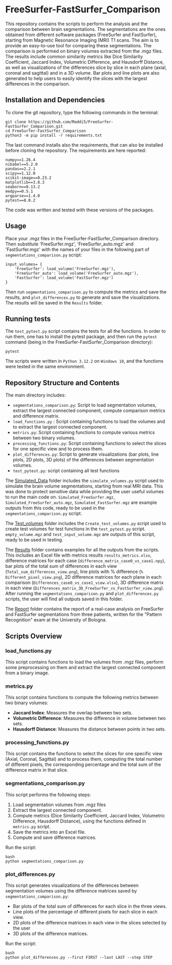 # FreeSurfer-FastSurfer_Comparison

This repository contains the scripts to perform the analysis and the comparison between brain segmentations. The segmentations are the ones obtained from different software packages (FreeSurfer and FastSurfer), starting from Magnetic Resonance Imaging (MRI) T1 scans. The aim is to provide an easy-to-use tool for comparing these segmentations. The comparison is performed on binary volumes extracted from the .mgz files. The results include common similarity metrics like Dice Similarity Coefficient, Jaccard Index, Volumetric Difference, and Hausdorff Distance, as well as visualizations of the differences slice by slice in each plane (axial, coronal and sagittal) and in a 3D volume. Bar plots and line plots are also generated to help users to easily identify the slices with the largest differences in the comparison.


## Installation and Dependencies

To clone the git repository, type the following commands in the terminal:
```
git clone https://github.com/Maddi5/FreeSurfer-FastSurfer_Comparison.git
cd FreeSurfer-FastSurfer_Comparison
python3 -m pip install -r requirements.txt
```
The last command installs also the requirements, that can also be installed before cloning the repository. The requirements are here reported:
```
numpy==1.26.4
nibabel==5.2.0
pandas==2.2.1
scipy==1.12.0
scikit-image==0.23.2
matplotlib==3.8.3
seaborn==0.13.2
medpy==0.5.1
argparse==1.4.0
pytest==8.0.2
```
The code was written and tested with these versions of the packages.



## Usage
Place your .mgz files in the FreeSurfer-FastSurfer_Comparison directory. Then substitute 'FreeSurfer.mgz', 'FreeSurfer_auto.mgz' and 'FastSurfer.mgz' with the names of your files in the following part of `segmentations_comparison.py` script:

```
input_volumes= {
    'FreeSurfer': load_volume('FreeSurfer.mgz'),
    'FreeSurfer_auto': load_volume('FreeSurfer_auto.mgz'),
    'FastSurfer': load_volume('FastSurfer.mgz')
}

```
Then run `segmentations_comparison.py` to compute the metrics and save the results, and `plot_differences.py` to generate and save the visualizations. The results will be saved in the `Results` folder.


## Running tests

The `test_pytest.py` script contains the tests for all the functions. In order to run them, one has to install the pytest package, and then run the `pytest` command (being in the FreeSurfer-FastSurfer_Comparison directory):
```
pytest
```
The scripts were written in `Python 3.12.2` on `Windows 10`, and the functions were tested in the same environment.




## Repository Structure and Contents

The main directory includes:

- `segmentations_comparison.py`: Script to load segmentation volumes, extract the largest connected component, compute comparison metrics and difference matrix.
- `load_functions.py` : Script containing functions to load the volumes and to extract the largest connected component.
- `metrics.py`: Script containing functions to compute various metrics between two binary volumes.
- `processing_functions.py`: Script containing functions to select the slices for one specific view and to process them.
- `plot_differences.py`: Script to generate visualizations (bar plots, line plots, 2D plots, 3D plots) of the differences between segmentation volumes.
- `test_pytest.py`: script containing all test functions


The [Simulated_Data](https://github.com/Maddi5/FreeSurfer-FastSurfer_Comparison/tree/main/Simulated_Data) folder includes the `simulate_volumes.py` script used to simulate the brain volume segmentations, starting from real MRI data. This was done to protect sensitive data while providing the user useful volumes to run the main code on. `Simulated_FreeSurfer.mgz`, `Simulated_FreeSurfer_auto.mgz`, `Simulated_FastSurfer.mgz` are example outputs from this code, ready to be used in the `segmentations_comparison.py` script.


The [Test_volumes](https://github.com/Maddi5/FreeSurfer-FastSurfer_Comparison/tree/main/Test_volumes) folder includes the `Create_test_volumes.py` script used to create test volumes for test functions in the `test_pytest.py` script. `empty_volume.mgz` and `test_input_volume.mgz` are outputs of this script, ready to be used in testing.


The [Results](https://github.com/Maddi5/FreeSurfer-FastSurfer_Comparison/tree/main/Results) folder contains examples for all the outputs from the scripts. This includes an Excel file with metrics results `results_metrics.xlsx`, difference matrices for each case (`difference_matrix_case0_vs_case1.npy`), bar plots of the total sum of differences in each view (`Total_sum_differences_view.png`), line plots with % difference (`% Different_pixel_view.png`), 2D difference matrices for each plane in each comparison (`Differences_case0_vs_case1_view.xlsx`), 3D difference matrix in each view (`Differences_matrix_3D_FreeSurfer_vs_FastSurfer_view.png`).
After running the `segmentations_comparison.py` and `plot_differences.py` scripts, the user will find all outputs saved in this folder.

The [Report](https://github.com/Maddi5/FreeSurfer-FastSurfer_Comparison/tree/main/Report) folder contains the report of a real-case analysis on FreeSurfer and FastSurfer segmentations from three patients, written for the "Pattern Recognition" exam at the University of Bologna.





## Scripts Overview

### load_functions.py
This script contains functions to load the volumes from .mgz files, perform some preprocessing on them and extract the largest connected component from a binary image.


### metrics.py

This script contains functions to compute the following metrics between two binary volumes:

- **Jaccard Index**: Measures the overlap between two sets.
- **Volumetric Difference**: Measures the difference in volume between two sets.
- **Hausdorff Distance**: Measures the distance between points in two sets.

  
### processing_functions.py

This script contains the functions to select the slices for one specific view (Axial, Coronal, Sagittal) and to process them, computing the total number of different pixels, the corresponding percentage and the total sum of the difference matrix in that slice.

### segmentations_comparison.py

This script performs the following steps:

1. Load segmentation volumes from .mgz files
2. Extract the largest connected component.
3. Compute metrics (Dice Similarity Coefficient, Jaccard Index, Volumetric Difference, Hausdorff Distance), using the functions defined in `metrics.py` script.
4. Save the metrics into an Excel file.
5. Compute and save difference matrices.

Run the script:

```
bash
python segmentations_comparison.py

```

### plot_differences.py

This script generates visualizations of the differences between segmentation volumes using the difference matrices saved by `segmentations_comparison.py`:

- Bar plots of the total sum of differences for each slice in the three views.
- Line plots of the percentage of different pixels for each slice in each view.
- 2D plots of the difference matrices in each view in the slices selected by the user
- 3D plots of the difference matrices.

Run the script:

```
bash
python plot_differences.py --first FIRST --last LAST --step STEP
```
